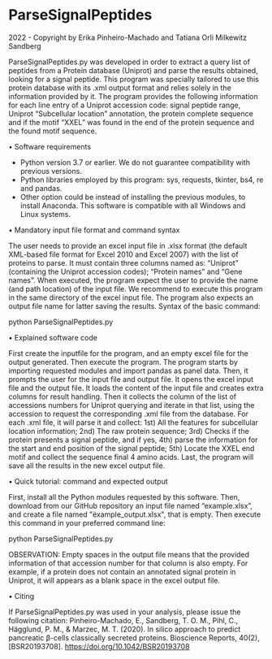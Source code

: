 # ParseSignalPeptides
2022 - Copyright by Erika Pinheiro-Machado and Tatiana Orli Milkewitz Sandberg

ParseSignalPeptides.py was developed in order to extract a query list of peptides from a Protein database (Uniprot) and parse the results obtained, looking for a signal peptide. This program was specially tailored to use this protein database with its .xml output format and relies solely in the information provided by it. The program provides the following information for each line entry of a Uniprot accession code: signal peptide range, Uniprot “Subcellular location” annotation, the protein complete sequence and if the motif “XXEL” was found in the end of the protein sequence and the found motif sequence.

•	Software requirements

*	Python version 3.7 or earlier. We do not guarantee compatibility with previous versions.
*	Python libraries employed by this program: sys, requests, tkinter,  bs4, re and pandas.
*	Other option could be instead of installing the previous modules, to install Anaconda.
This software is compatible with all Windows and Linux systems.

•	Mandatory input file format and command syntax

The user needs to provide an excel input file in .xlsx format (the default XML-based file format for Excel 2010 and Excel 2007) with the list of proteins to parse. It must contain three columns named as: “Uniprot” (containing the Uniprot accession codes); “Protein names” and “Gene names”. When executed, the program expect the user to provide the name (and path location) of the input file. We recommend to execute this program in the same directory of the excel input file. The program also expects an output file name for latter saving the results. Syntax of the basic command:

python ParseSignalPeptides.py 

•	Explained software code

First create the inputfile for the program, and an empty excel file for the output generated. Then execute the program.
The program starts by importing requested modules and import pandas as panel data.
Then, it prompts the user for the input file and output file. It opens the excel input file and the output file. It loads the content of the input file and creates extra columns for result handling. Then it collects the column of the list of accessions numbers for Uniprot querying and iterate in that list, using the accession to request the corresponding .xml file from the database. For each .xml file, it will parse it and collect: 1st) All the features for subcellular location information; 2nd) The raw protein sequence; 3rd) Checks if the protein presents a signal peptide, and if yes, 4th) parse the information for the start and end position of the signal peptide; 5th) Locate the XXEL end motif and collect the sequence final 4 amino acids. Last, the program will save all the results in the new excel output file.

•	Quick tutorial: command and expected output

First, install all the Python modules requested by this software. Then, download from our GitHub repository an input file named “example.xlsx”, and create a file named "ëxample_output.xlsx", that is empty. Then execute this command in your preferred command line:

python ParseSignalPeptides.py

OBSERVATION: Empty spaces in the output file means that the provided information of that accession number for that column is also empty. For example, if a protein does not contain an annotated signal protein in Uniprot, it will appears as a blank space in the excel output file. 

•	Citing

If ParseSignalPeptides.py was used in your analysis, please issue the following citation:
Pinheiro-Machado, E., Sandberg, T. O. M., Pihl, C., Hägglund, P. M., & Marzec, M. T. (2020). In silico approach to predict pancreatic β-cells classically secreted proteins. Bioscience Reports, 40(2), [BSR20193708]. https://doi.org/10.1042/BSR20193708
